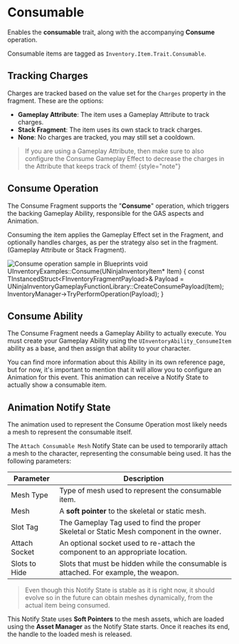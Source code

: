 # Consumable
<primary-label ref="inventory"/>

Enables the **consumable** trait, along with the accompanying **Consume** operation. 

Consumable items are tagged as `Inventory.Item.Trait.Consumable`.

## Tracking Charges

Charges are tracked based on the value set for the `Charges` property in the fragment. These are the options:

- **Gameplay Attribute**: The item uses a Gameplay Attribute to track charges.
- **Stack Fragment**: The item uses its own stack to track charges.
- **None**: No charges are tracked, you may still set a cooldown.

> If you are using a Gameplay Attribute, then make sure to also configure the Consume Gameplay Effect to decrease the 
> charges in the Attribute that keeps track of them!
{style="note"}

## Consume Operation

The Consume Fragment supports the "**Consume**" operation, which triggers the backing Gameplay Ability, responsible for
the GAS aspects and Animation.

Consuming the item applies the Gameplay Effect set in the Fragment, and optionally handles charges, as per the strategy
also set in the fragment.(Gameplay Attribute or Stack Fragment).

<tabs group="sample">
    <tab title="Blueprint" group-key="bp">
        <img src="inv_consume_operation.png" alt="Consume operation sample in Blueprints"/>
    </tab>
    <tab title="C++" group-key="cpp">
        <code-block lang="c++">
        void UInventoryExamples::Consume(UNinjaInventoryItem* Item)
        {
            const TInstancedStruct&lt;FInventoryFragmentPayload&gt;&amp; Payload = UNinjaInventoryGameplayFunctionLibrary::CreateConsumePayload(Item);
            InventoryManager-&gt;TryPerformOperation(Payload);
        }
        </code-block>
    </tab>
</tabs>

## Consume Ability

The Consume Fragment needs a Gameplay Ability to actually execute. You must create your Gameplay Ability using the
`UInventoryAbility_ConsumeItem` ability as a base, and then assign that ability to your character.

You can find more information about this Ability in its own reference page, but for now, it's important to mention that
it will allow you to configure an Animation for this event. This animation can receive a Notify State to actually show
a consumable item.

## Animation Notify State
<secondary-label ref="wip"/>

The animation used to represent the Consume Operation most likely needs a mesh to represent the consumable itself. 

The `Attach Consumable Mesh` Notify State can be used to temporarily attach a mesh to the character, representing the
consumable being used. It has the following parameters:

| Parameter     | Description                                                                              |
|---------------|------------------------------------------------------------------------------------------|
| Mesh Type     | Type of mesh used to represent the consumable item.                                      |
| Mesh          | A **soft pointer** to the skeletal or static mesh.                                       |
| Slot Tag      | The Gameplay Tag used to find the proper Skeletal or Static Mesh component in the owner. |
| Attach Socket | An optional socket used to re-attach the component to an appropriate location.           |
| Slots to Hide | Slots that must be hidden while the consumable is attached. For example, the weapon.     |

> Even though this Notify State is stable as it is right now, it should evolve so in the future can obtain meshes 
> dynamically, from the actual item being consumed.

This Notify State uses **Soft Pointers** to the mesh assets, which are loaded using the **Asset Manager** as the Notify
State starts. Once it reaches its end, the handle to the loaded mesh is released.